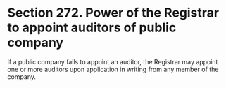 # Section 272. Power of the Registrar to appoint auditors of public company

If a public company fails to appoint an auditor, the Registrar may appoint one or more auditors upon application in writing from any member of the company.

